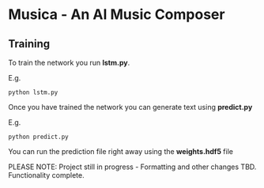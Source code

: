 # Musica - An AI Music Composer

## Training

To train the network you run **lstm.py**.

E.g.

```
python lstm.py
```

Once you have trained the network you can generate text using **predict.py**

E.g.

```
python predict.py
```

You can run the prediction file right away using the **weights.hdf5** file

PLEASE NOTE: Project still in progress - Formatting and other changes TBD. Functionality complete.
